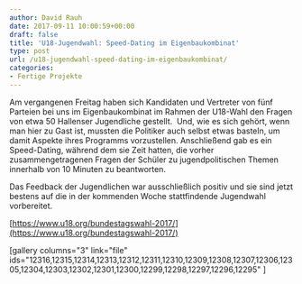 ```yaml
---
author: David Rauh
date: 2017-09-11 10:00:59+00:00
draft: false
title: 'U18-Jugendwahl: Speed-Dating im Eigenbaukombinat'
type: post
url: /u18-jugendwahl-speed-dating-im-eigenbaukombinat/
categories:
- Fertige Projekte
---
```


Am vergangenen Freitag haben sich Kandidaten und Vertreter von fünf Parteien bei uns im Eigenbaukombinat im Rahmen der U18-Wahl den Fragen von etwa 50 Hallenser Jugendliche gestellt. <!-- more --> Und, wie es sich gehört, wenn man hier zu Gast ist, mussten die Politiker auch selbst etwas basteln, um damit Aspekte ihres Programms vorzustellen. Anschließend gab es ein Speed-Dating, während dem sie Zeit hatten, die vorher zusammengetragenen Fragen der Schüler zu jugendpolitischen Themen innerhalb von 10 Minuten zu beantworten.

Das Feedback der Jugendlichen war ausschließlich positiv und sie sind jetzt bestens auf die in der kommenden Woche stattfindende Jugendwahl vorbereitet.

[https://www.u18.org/bundestagswahl-2017/](https://www.u18.org/bundestagswahl-2017/)

[gallery columns="3" link="file" ids="12316,12315,12314,12313,12312,12311,12310,12309,12308,12307,12306,12305,12304,12303,12302,12301,12300,12299,12298,12297,12296,12295" ]
